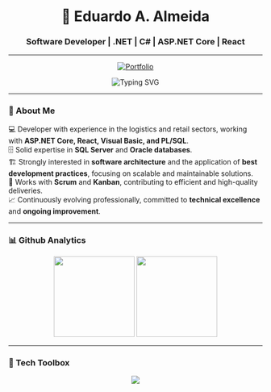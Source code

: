 <h1 align="center">🧩 Eduardo A. Almeida</h1>
<h3 align="center">Software Developer | .NET | C# | ASP.NET Core | React </h3>

---

<p align="center">
  <a href="https://jade-genie-074473.netlify.app/" target="_blank">
    <img src="https://img.shields.io/badge/🌐%20Meu%20Portfólio-000?style=for-the-badge&logo=netlify&logoColor=00C7B7" alt="Portfolio"/>
  </a>
</p>

<p align="center">
  <img src="https://readme-typing-svg.herokuapp.com?font=Fira+Code&size=24&pause=1000&color=FFFFFF&center=true&vCenter=true&width=435&lines=Focus.+Build.+Evolve." alt="Typing SVG" />
</p>

---

### 🚀 About Me

💻 Developer with experience in the logistics and retail sectors, working with **ASP.NET Core, React, Visual Basic, and PL/SQL**.  
🗄️ Solid expertise in **SQL Server** and **Oracle databases**.  
🏗️ Strongly interested in **software architecture** and the application of **best development practices**, focusing on scalable and maintainable solutions.  
📌 Works with **Scrum** and **Kanban**, contributing to efficient and high-quality deliveries.  
📈 Continuously evolving professionally, committed to **technical excellence** and **ongoing improvement**.

---

### 📊 Github Analytics

<div align="center">
  <img height="160em" src="https://github-readme-stats.vercel.app/api?username=eduardoaalmeidaa&show_icons=true&theme=transparent&hide_border=true"/>
  <img height="160em" src="https://github-readme-stats.vercel.app/api/top-langs/?username=eduardoaalmeidaa&layout=compact&theme=transparent&hide_border=true"/>
</div>

---

### 🧰 Tech Toolbox

<p align="center">
  <img src="https://skillicons.dev/icons?i=dotnet,cs,react,ts,js,azure,git" />
</p>
